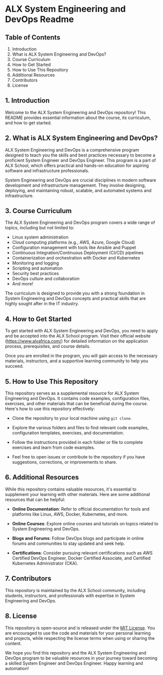 # ALX System Engineering and DevOps Readme

## Table of Contents
1. Introduction
2. What is ALX System Engineering and DevOps?
3. Course Curriculum
4. How to Get Started
5. How to Use This Repository
6. Additional Resources
7. Contributors
8. License

## 1. Introduction

Welcome to the ALX System Engineering and DevOps repository! This README provides essential information about the course, its curriculum, and how to get started.

## 2. What is ALX System Engineering and DevOps?

ALX System Engineering and DevOps is a comprehensive program designed to teach you the skills and best practices necessary to become a proficient System Engineer and DevOps Engineer. This program is a part of ALX School, which offers practical and hands-on education for aspiring software and infrastructure professionals.

System Engineering and DevOps are crucial disciplines in modern software development and infrastructure management. They involve designing, deploying, and maintaining robust, scalable, and automated systems and infrastructure.

## 3. Course Curriculum

The ALX System Engineering and DevOps program covers a wide range of topics, including but not limited to:

- Linux system administration
- Cloud computing platforms (e.g., AWS, Azure, Google Cloud)
- Configuration management with tools like Ansible and Puppet
- Continuous Integration/Continuous Deployment (CI/CD) pipelines
- Containerization and orchestration with Docker and Kubernetes
- Monitoring and logging
- Scripting and automation
- Security best practices
- DevOps culture and collaboration
- And more!

The curriculum is designed to provide you with a strong foundation in System Engineering and DevOps concepts and practical skills that are highly sought after in the IT industry.

## 4. How to Get Started

To get started with ALX System Engineering and DevOps, you need to apply and be accepted into the ALX School program. Visit their official website (https://www.alxafrica.com/) for detailed information on the application process, prerequisites, and course details.

Once you are enrolled in the program, you will gain access to the necessary materials, instructors, and a supportive learning community to help you succeed.

## 5. How to Use This Repository

This repository serves as a supplemental resource for ALX System Engineering and DevOps. It contains code examples, configuration files, exercises, and other materials that can be beneficial during the course. Here's how to use this repository effectively:

- Clone the repository to your local machine using `git clone`.

- Explore the various folders and files to find relevant code examples, configuration templates, exercises, and documentation.

- Follow the instructions provided in each folder or file to complete exercises and learn from code examples.

- Feel free to open issues or contribute to the repository if you have suggestions, corrections, or improvements to share.

## 6. Additional Resources

While this repository contains valuable resources, it's essential to supplement your learning with other materials. Here are some additional resources that can be helpful:

- **Online Documentation**: Refer to official documentation for tools and platforms like Linux, AWS, Docker, Kubernetes, and more.

- **Online Courses**: Explore online courses and tutorials on topics related to System Engineering and DevOps.

- **Blogs and Forums**: Follow DevOps blogs and participate in online forums and communities to stay updated and seek help.

- **Certifications**: Consider pursuing relevant certifications such as AWS Certified DevOps Engineer, Docker Certified Associate, and Certified Kubernetes Administrator (CKA).

## 7. Contributors

This repository is maintained by the ALX School community, including students, instructors, and professionals with expertise in System Engineering and DevOps.

## 8. License

This repository is open-source and is released under the [MIT License](LICENSE). You are encouraged to use the code and materials for your personal learning and projects, while respecting the license terms when using or sharing the content.

We hope you find this repository and the ALX System Engineering and DevOps program to be valuable resources in your journey toward becoming a skilled System Engineer and DevOps Engineer. Happy learning and automation!
